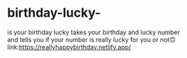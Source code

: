 # birthday-lucky-
is your birthday lucky
takes your birthday and lucky number <br>
and tells you if your number is really lucky for you or not🙃<br>
link:https://reallyhappybirthday.netlify.app/
